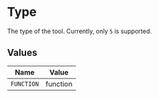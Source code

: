 # Type

The type of the tool. Currently, only `5` is supported.


## Values

| Name       | Value      |
| ---------- | ---------- |
| `FUNCTION` | function   |
